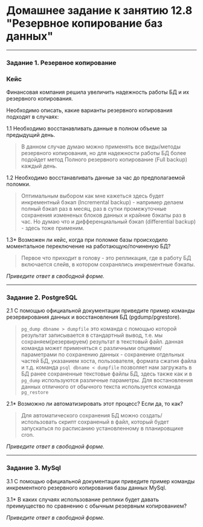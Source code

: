 # Домашнее задание к занятию 12.8 "Резервное копирование баз данных"
---
### Задание 1. Резервное копирование

### Кейс
Финансовая компания решила увеличить надежность работы БД и их резервного копирования. 

Необходимо описать, какие варианты резервного копирования подходят в случаях: 

1.1 Необходимо восстанавливать данные в полном объеме за предыдущий день.
>В данном случае думаю можно применять все виды/методы резервного копирования, но для надежности работы БД более подойдет метод Полного резервного копирование (Full backup) каждый день.

1.2 Необходимо восстанавливать данные за час до предполагаемой поломки.
>Оптимальным выбором как мне кажеться здесь будет инкрементный бэкап (Incremental backup) - например делаем полный бэкап раз в месяц, раз в сутки промежуточные сохранения измененых блоков данных и крайние бэкапы раз в час. Но думаю что и дифференциальный бэкап (differential backup) - здесь тоже применим. 

1.3* Возможен ли кейс, когда при поломке базы происходило моментальное переключение на работающую/починеную БД?
>Первое что приходит в голову - это репликация, где в работу БД включается слейв, в котором сохранялись инкрементные бэкапы.

*Приведите ответ в свободной форме.*

---

### Задание 2. PostgreSQL

2.1 С помощью официальной документации приведите пример команды резервирования данных и восстановления БД (pgdump/pgrestore).
>```pg_dump dbname > dumpfile``` это команда с помощью которой результат записывается в стандартный вывод, т.е. мы сохраняем(резервируем) результат в текстовый файл. данная команда может применяться с различными опциями/параметрами по сохранению данных - сохранение отдельных частей БД, указанием хоста, пользователя, формата сжатия файла и т.д.
> команда ```psql dbname < dumpfile``` позволяет нам загружать в БД ранее сохраненные текстовые файлы БД, здесь также как и в ```pg_dump``` используются различные параметры. Для востановления данных отличного от обычного текста используется команда ```pg_restore```

2.1* Возможно ли автоматизировать этот процесс? Если да, то как?
>Для автоматического сохранения БД можно создать/использовать скрипт сохраненый в файл, который будет запускаться по расписанию установленному в планировщике cron.

*Приведите ответ в свободной форме.*

---

### Задание 3. MySql

3.1 С помощью официальной документации приведите пример команды инкрементного резервного копирования базы данных MySql. 

3.1* В каких случаях использование реплики будет давать преимущество по сравнению с обычным резервным копированием?

*Приведите ответ в свободной форме.*


